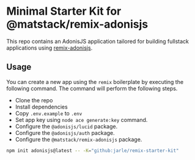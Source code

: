 # Minimal Starter Kit for @matstack/remix-adonisjs

This repo contains an AdonisJS application tailored for building fullstack applications using [remix-adonisjs](https://remix-adonisjs.matstack.dev/).

## Usage

You can create a new app using the `remix` boilerplate by executing the following command. The command will perform the following steps.

- Clone the repo
- Install dependencies
- Copy `.env.example` to `.env`
- Set app key using `node ace generate:key` command.
- Configure the `@adonisjs/lucid` package.
- Configure the `@adonisjs/auth` package.
- Configure the `@matstack/remix-adonisjs` package.

```sh
npm init adonisjs@latest -- -K="github:jarle/remix-starter-kit"
```
